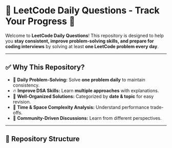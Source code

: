 
# 📌 LeetCode Daily Questions - Track Your Progress 🚀

Welcome to **LeetCode Daily Questions**! This repository is designed to help you **stay consistent, improve problem-solving skills, and prepare for coding interviews** by solving at least **one LeetCode problem every day**.  

---

## ✅ Why This Repository?  
- 📅 **Daily Problem-Solving:** Solve **one problem daily** to maintain consistency.  
- 🔥 **Improve DSA Skills:** Learn **multiple approaches** with explanations.  
- 📂 **Well-Organized Solutions:** Categorized by **date & topic** for easy revision.  
- 📝 **Time & Space Complexity Analysis:** Understand performance trade-offs.  
- 💬 **Community-Driven Discussions:** Learn from different perspectives.  

---

## 📂 Repository Structure  

